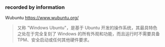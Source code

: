 ### recorded by information

Wubuntu  https://www.wubuntu.org/
> 又称 "Windows Ubuntu"，是基于 Ubuntu 开发的操作系统，其最具特色之处在于完全复刻了 Windows 的所有外观和功能，而且运行时不需要具备 TPM、安全启动或任何其他硬件要求。


